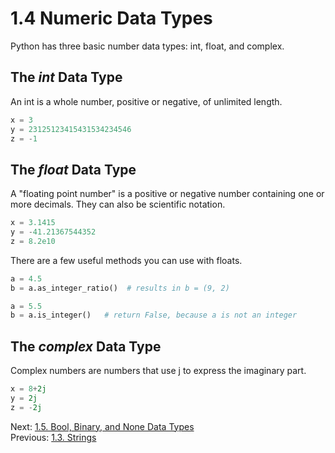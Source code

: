 # 1.4 Numeric Data Types

Python has three basic number data types: int, float, and complex.

## The *int* Data Type

An int is a whole number, positive or negative, of unlimited length.
```python
x = 3
y = 23125123415431534234546
z = -1
```


## The *float* Data Type

A "floating point number" is a positive or negative number containing one or more decimals. They can also be scientific 
notation.
```python
x = 3.1415
y = -41.21367544352
z = 8.2e10
```

There are a few useful methods you can use with floats.
```python
a = 4.5
b = a.as_integer_ratio()  # results in b = (9, 2)

a = 5.5
b = a.is_integer()   # return False, because a is not an integer
```


## The *complex* Data Type

Complex numbers are numbers that use j to express the imaginary part.
```python
x = 8+2j  
y = 2j  
z = -2j
```

Next: [1.5. Bool, Binary, and None Data Types](1.5.%20Bool,%20Binary,%20and%20None%20Data%20Types.md)<br>
Previous: [1.3. Strings](1.3.%20Strings.md)
